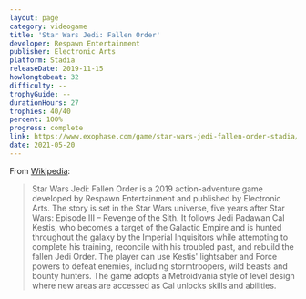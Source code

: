 ```yaml
---
layout: page
category: videogame
title: 'Star Wars Jedi: Fallen Order'
developer: Respawn Entertainment
publisher: Electronic Arts
platform: Stadia
releaseDate: 2019-11-15
howlongtobeat: 32
difficulty: --
trophyGuide: --
durationHours: 27
trophies: 40/40
percent: 100%
progress: complete
link: https://www.exophase.com/game/star-wars-jedi-fallen-order-stadia/achievements/#1889706
date: 2021-05-20
---
```


From [Wikipedia](https://en.wikipedia.org/wiki/Star_Wars_Jedi:_Fallen_Order):

> Star Wars Jedi: Fallen Order is a 2019 action-adventure game developed by Respawn Entertainment and published by Electronic Arts. The story is set in the Star Wars universe, five years after Star Wars: Episode III – Revenge of the Sith. It follows Jedi Padawan Cal Kestis, who becomes a target of the Galactic Empire and is hunted throughout the galaxy by the Imperial Inquisitors while attempting to complete his training, reconcile with his troubled past, and rebuild the fallen Jedi Order. The player can use Kestis' lightsaber and Force powers to defeat enemies, including stormtroopers, wild beasts and bounty hunters. The game adopts a Metroidvania style of level design where new areas are accessed as Cal unlocks skills and abilities.
